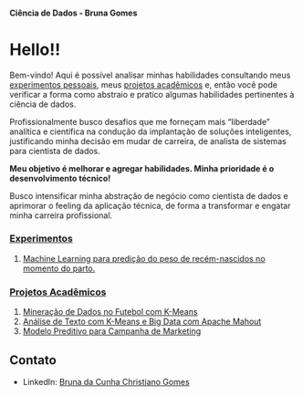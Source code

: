 #### Ciência de Dados - Bruna Gomes
# Hello!!

Bem-vindo! 
Aqui é possível analisar minhas habilidades consultando meus [experimentos pessoais](./experimentos/README.md/), meus [projetos acadêmicos](./academicos/README.md/) e, então você pode verificar a forma como abstraio e pratico algumas habilidades pertinentes à ciência de dados. 

Profissionalmente busco desafios que me forneçam mais “liberdade” analítica e científica na condução da implantação de soluções inteligentes, justificando minha decisão em mudar de carreira, de analista de sistemas para cientista de dados.

**Meu objetivo é melhorar e agregar habilidades. Minha prioridade é o desenvolvimento técnico!** 

Busco intensificar minha abstração de negócio como cientista de dados e aprimorar o feeling da aplicação técnica, de forma a transformar e engatar minha carreira profissional. 

<!-- ## Habilidades Demonstradas

- Análise de Dados
- Mineração de Dados
- Implementação de Algoritmos de Machine Learning
- Manipulação de Dados com SQL
- Desenvolvimento de Modelos Preditivos
- Automatização de ETL com comandos .BAT
-->

### [Experimentos](./experimentos/README.md/)
1. [Machine Learning para predição do peso de recém-nascidos no momento do parto.](.experimentos/ml-preditivo-rn-peso/)

### [Projetos Acadêmicos](./academicos/README.md/)

1. [Mineração de Dados no Futebol com K-Means](./futebol/mineracao-dados-futebol/)
2. [Análise de Texto com K-Means e Big Data com Apache Mahout](./marketing-branding/analise-texto-kmeans-apache-mahout/)
3. [Modelo Preditivo para Campanha de Marketing](./marketing-branding/modelo-preditivo-cadastro-cupons/)

<!-- ### Projeto 1: Mineração de Dados no Futebol com K-Means

Este projeto analisa o desempenho da equipe de futebol masculina do Flamengo nas últimas 4 temporadas do Campeonato Brasileiro da Série A...

### Projeto 2: Algoritmos e Big Data com Apache Mahout

Neste projeto, realizei experimentos com o algoritmo Kmeans utilizando uma das pastas de texto da base Reuters e analisei os clusters gerados...

### Projeto 3: Desenvolvimento de Modelo para Campanha de Marketing

Desenvolvi um modelo preditivo para prever a quantidade diária de produtos cadastrados em uma campanha de marketing da empresa Bebidas Ltda...

## SQL: Manipulação de Dados com SQL Server

Ao longo dos meus 10 anos de experiência, desenvolvi habilidades sólidas em manipulação de dados utilizando SQL Server...

## ETL: Automação com Comandos .BAT

Implementei processos de ETL automatizados utilizando comandos .BAT para extrair, transformar e carregar dados de maneira eficiente...

## Linguagens

- Python
- SQL
- ...

## Ferramentas e Plataformas

- Microsoft Azure Machine Learning Studio
- Apache Mahout
- Jupyter Notebook
- ...

## Aprendizados e Próximos Passos

Durante esses projetos, aprendi a aplicar algoritmos de Machine Learning, explorar dados de maneira eficaz e desenvolver modelos preditivos. Meu próximo passo é...
-->
## Contato

- LinkedIn: [Bruna da Cunha Christiano Gomes](https://www.linkedin.com/in/brunaccgomes/)


